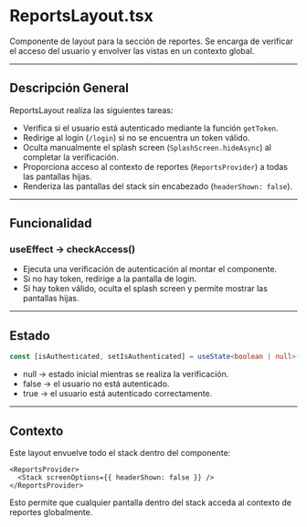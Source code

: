 # ReportsLayout.tsx

Componente de layout para la sección de reportes.
Se encarga de verificar el acceso del usuario y envolver las vistas en un contexto global.

---

## Descripción General

ReportsLayout realiza las siguientes tareas:

* Verifica si el usuario está autenticado mediante la función `getToken`.
* Redirige al login (`/login`) si no se encuentra un token válido.
* Oculta manualmente el splash screen (`SplashScreen.hideAsync`) al completar la verificación.
* Proporciona acceso al contexto de reportes (`ReportsProvider`) a todas las pantallas hijas.
* Renderiza las pantallas del stack sin encabezado (`headerShown: false`).

---

## Funcionalidad

### useEffect → checkAccess()

* Ejecuta una verificación de autenticación al montar el componente.
* Si no hay token, redirige a la pantalla de login.
* Si hay token válido, oculta el splash screen y permite mostrar las pantallas hijas.

---

## Estado

```ts
const [isAuthenticated, setIsAuthenticated] = useState<boolean | null>(null);
```

* null → estado inicial mientras se realiza la verificación.
* false → el usuario no está autenticado.
* true → el usuario está autenticado correctamente.

---

## Contexto

Este layout envuelve todo el stack dentro del componente:

```tsx
<ReportsProvider>
  <Stack screenOptions={{ headerShown: false }} />
</ReportsProvider>
```

Esto permite que cualquier pantalla dentro del stack acceda al contexto de reportes globalmente.
